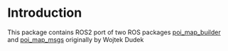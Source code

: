 # Introduction

This package contains ROS2 port of two ROS packages [poi_map_builder](https://github.com/dudekw/poi_map_builder/tree/master/) and [poi_map_msgs](https://github.com/dudekw/poi_map_msgs) originally by Wojtek Dudek
